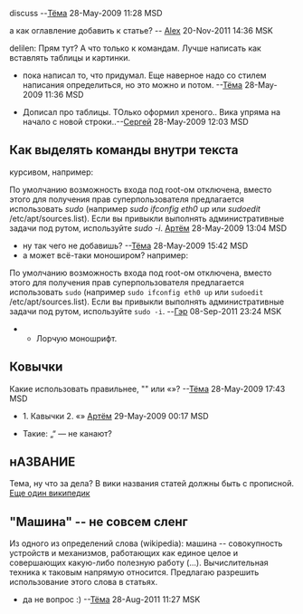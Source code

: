 discuss --[Тёма](User:JB "wikilink") 28-May-2009 11:28 MSD

а как оглавление добавить к статье? -- [Alex](User:Siado "wikilink")
20-Nov-2011 14:36 MSK

delilen: Прям тут? А что только к командам. Лучше написать как вставлять
таблицы и картинки.

  - пока написал то, что придумал. Еще наверное надо со стилем написания
    определиться, но это можно и потом. --[Тёма](User:JB "wikilink")
    28-May-2009 11:36 MSD

<!-- end list -->

  - Дописал про таблицы. ТОлько оформил хреного.. Вика упряма на начало
    с новой строки..--[Сергей](User:delilen "wikilink") 28-May-2009
    12:03 MSD

## Как выделять команды внутри текста

курсивом, например:

По умолчанию возможность входа под root-ом отключена, вместо этого для
получения прав суперпользователя предлагается использовать <i>sudo</i>
(например <i>sudo ifconfig eth0 up</i> или <i>sudoedit</i>
/etc/apt/sources.list). Если вы привыкли выполнять административные
задачи под рутом, используйте <i>sudo -i</i>.
[Артём](User:overmind88 "wikilink") 28-May-2009 13:04 MSD

  - ну так чего не добавишь? --[Тёма](User:JB "wikilink") 28-May-2009
    15:42 MSD
  - а может всё-таки моноширом? например:

По умолчанию возможность входа под root-ом отключена, вместо этого для
получения прав суперпользователя предлагается использовать `sudo`
(например `sudo ifconfig eth0 up` или `sudoedit`
/etc/apt/sources.list). Если вы привыкли выполнять административные
задачи под рутом, используйте `sudo -i`.
--[Гэр](User:jeuta "wikilink") 08-Sep-2011 23:24 MSK

  -   - Лорчую моношрифт.

## Ковычки

Какие использовать правильнее, "" или «»? --[Тёма](User:JB "wikilink")
28-May-2009 17:43 MSD

  - 1\. Кавычки 2. «» [Артём](User:overmind88 "wikilink") 29-May-2009
    00:17 MSD

<!-- end list -->

  - Такие: „“ — не канают?

## нАЗВАНИЕ

Тема, ну что за дела? В вики названия статей должны быть с прописной.
[Еще один википедик](User:lester_dev "wikilink")

## "Машина" -- не совсем сленг

Из одного из определений слова (wikipedia): машина -- совокупность
устройств и механизмов, работающих как единое целое и совершающих
какую-либо полезную работу (...). Вычислительная техника к таковым
напрямую относится. Предлагаю разрешить использование этого слова в
статьях.

  - да не вопрос :) --[Тёма](User:JB "wikilink") 28-Aug-2011 11:27 MSK
